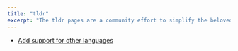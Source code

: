 ```yaml
---
title: "tldr"
excerpt: "The tldr pages are a community effort to simplify the beloved man pages with practical examples."
---
```


- [Add support for other languages](https://github.com/tldr-pages/tldr-python-client/pull/83)
